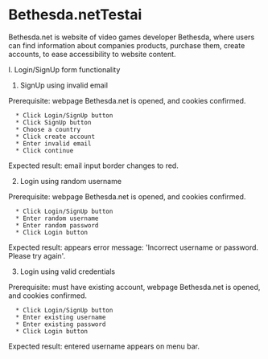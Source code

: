# Bethesda.netTestai  

Bethesda.net is website of video games developer Bethesda, where users can find information about 
companies products, purchase them, create accounts, to ease accessibility to website content.

I. Login/SignUp form functionality

   1. SignUp using invalid email
   
   Prerequisite: webpage Bethesda.net is opened, and cookies confirmed.
      
      * Click Login/SignUp button
      * Click SignUp button
      * Choose a country
      * Click create account
      * Enter invalid email
      * Click continue
      
   Expected result: email input border changes to red.

   2. Login using random username
   
   Prerequisite: webpage Bethesda.net is opened, and cookies confirmed. 
     
      * Click Login/SignUp button
      * Enter random username
      * Enter random password
      * Click Login button
   
   Expected result: appears error message: 'Incorrect username or password. Please try again'.

   3. Login using valid credentials
   
   Prerequisite: must have existing account, webpage Bethesda.net is opened, and cookies confirmed.

      * Click Login/SignUp button
      * Enter existing username
      * Enter existing password
      * Click Login button
      
   Expected result: entered username appears on menu bar.
   


   

   
   



    
    
    
